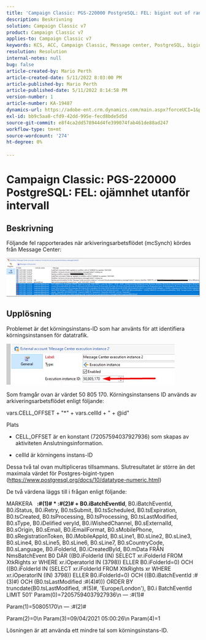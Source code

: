 ```yaml
---
title: 'Campaign Classic: PGS-220000 PostgreSQL: FEL: bigint out of range'''
description: Beskrivning
solution: Campaign Classic v7
product: Campaign Classic v7
applies-to: Campaign Classic v7
keywords: KCS, ACC, Campaign Classic, Message center, PostgreSQL, bigint
resolution: Resolution
internal-notes: null
bug: false
article-created-by: Mario Perth
article-created-date: 5/11/2022 8:03:00 PM
article-published-by: Mario Perth
article-published-date: 5/11/2022 8:14:58 PM
version-number: 1
article-number: KA-19487
dynamics-url: https://adobe-ent.crm.dynamics.com/main.aspx?forceUCI=1&pagetype=entityrecord&etn=knowledgearticle&id=7d927154-65d1-ec11-a7b5-00224809c556
exl-id: bb9c5aa8-cfd9-42dd-995e-fecd8bde5d5d
source-git-commit: e8f4ca2dd578944d4fe399074fab461de88ad247
workflow-type: tm+mt
source-wordcount: '274'
ht-degree: 0%

---
```


# Campaign Classic: PGS-220000 PostgreSQL: FEL: ojämnhet utanför intervall

## Beskrivning


Följande fel rapporterades när arkiveringsarbetsflödet (mcSynch) kördes från Message Center:

![](assets/___9537defc-66d1-ec11-a7b5-00224809c556___.png)




## Upplösning


Problemet är det körningsinstans-ID som har använts för att identifiera körningsinstansen för datatrafik.

![](assets/b19e48ed-65d1-ec11-a7b5-00224809c556.png)

Som framgår ovan är värdet 50 805 170. Körningsinstansens ID används av arkiveringsarbetsflödet enligt följande:

vars.CELL_OFFSET + &quot;\*&quot; + vars.cellId + &quot; + @id&quot;

Plats

- CELL_OFFSET är en konstant (72057594037927936) som skapas av aktiviteten Anslutningsinformation.

- cellId är körningens instans-ID

Dessa två tal ovan multipliceras tillsammans. Slutresultatet är större än det maximala värdet för Postgres-bigint-typen (https://www.postgresql.org/docs/10/datatype-numeric.html)

De två värdena läggs till i frågan enligt följande:

MARKERA   <b>:#(1)# \* :#(2)# + B0.iBatchEventId</b>, B0.iBatchEventId, B0.iStatus, B0.iRetry, B0.tsSubmit, B0.tsScheduled, B0.tsExpiration, B0.tsCreated, B0.tsProcessing, B0.tsProcessing, B0.tsLastModified, B0.sType, B0.iDelified veryId, B0.iWishedChannel, B0.sExternalId, B0.sOrigin, B0.sEmail, B0.iEmailFormat, B0.sMobilePhone, B0.sRegistrationToken, B0.iMobileAppId, B0.sLine1, B0.sLine2, B0.sLine3, B0.sLine4, B0.sLine5, B0.sLine6, B0.sLine7, B0.sCountryCode, B0.sLanguage, B0.iFolderId, B0.iCreatedById, B0.mData FRÅN NmsBatchEvent B0 DÄR ((B0.iFolderId (IN) SELECT xr.iFolderId FROM XtkRights xr WHERE xr.iOperatorId IN (3798)) ELLER B0.iFolderId=0) OCH ((B0.iFolderId IN (SELECT xr.iFolderId FROM XtkRights xr WHERE xr.iOperatorIN (IN) 3798)) ELLER B0.iFolderId=0) OCH ((B0.iBatchEventId :#(3)#) OCH (B0.tsLastModified :#(4)#))) ORDER BY truncdate(B0.tsLastModified, :#(5)#, &#39;Europe/London&#39;), B0.i BatchEventId LIMIT 501&#39; Param(0)=72057594037927936\n — :#(1)#

Param(1)=50805170\n — :#(2)#

Param(2)=0\n Param(3)=09/04/2021 05:00:26\n Param(4)=1

Lösningen är att använda ett mindre tal som körningsinstans-ID.
